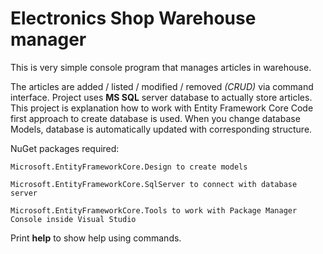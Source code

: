 # Electronics Shop Warehouse manager

This is very simple console program that manages articles in warehouse.

The articles are added / listed / modified / removed  <i>(CRUD)</i> via command interface.
Project uses <b>MS SQL</b> server database to actually store articles.
This project is explanation how to work with Entity Framework Core
Code first approach to create database is used.
When you change database Models, database is automatically updated with corresponding structure.

NuGet packages required: 

    Microsoft.EntityFrameworkCore.Design to create models

    Microsoft.EntityFrameworkCore.SqlServer to connect with database server

    Microsoft.EntityFrameworkCore.Tools to work with Package Manager Console inside Visual Studio

Print <b>help</b> to show help using commands.